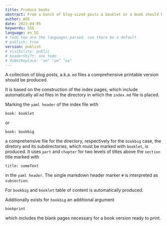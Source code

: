 ```yaml
---
title: Produce books
abstract: From a bunch of blog-sized posts a booklet or a book should be produced in a printable, i.e. `pdf` format.
author: AOS
date: 2023-04-05
keywords: SSG
language: en_US
# todo how are the languages parsed. can there be a default
# publish: true
version: publish
# visibility: public
# headerShift: one todo 
# doNotReplace: "ae" "oe" "ue" 
---
```


A collection of blog posts, a.k.a. `md` files a comprehensive printable version should be produced. 

It is based on the construction of the index pages, which include automatically all `md` files in the directory in which the `index.md` file is placed. 

Marking the `yaml header` of the index file with 

    book: booklet 

or

    book: bookbig

a comprehensive file for the directory, respectively for the `bookbig` case, the diretory and its subdirectories, which must be marked with `booklet`, is produced. It uses `part` and `chapter` for two levels of titles above the `section` title marked with 

    title: someText 

in the `yaml header`. The single markdown header marker `#` is interpreted as `subsection`.

For `bookbig` and `booklet` table of content is automatically produced. 

Additionally exists for `bookbig` an additional argument 

    bookprint

which includes the blank pages necessary for a book version ready to print. 

